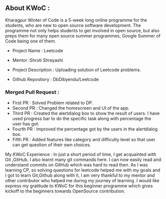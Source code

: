 ## About KWoC :
Kharagpur Winter of Code is a 5-week long online programme for the students, who are new to open source software development. The programme not only helps students to get involved in open source, but also preps them for many open source summer programmes, Google Summer of Code being one of them.
                         
- Project Name : Leetcode             
- Mentor :Shruti Shreyashi              
- Project Description : Uploading solution of Leetcode problems.                

- Github Repostiory :
DbDibyendu/Leetcode           

### Merged Pull Request :
- First PR : Solved Problem related to DP.
- Second PR : Changed the homescreen and UI of the app.
- Third PR : Created the alertdialog box to show the result of users. I have used progress bar to do the specific task along with percentage the user has got.
- Fourth PR : Improved the percentage got by the users in the alertdialog box.
- Fifth PR : Added features like category and difficulty level so that user can get question of their own choices.

My KWoC Experience :
In just a short period of time, I get acquainted with Git ,GitHub. I also learnt many git commands here. I can now easily read and understand commits on GitHub which was hard to read then. As I was learning CP, so solving questions for leetcode helped me with my goals and I got to learn Git,Github along with it, I am very thankful to my mentor and other contributor who helped me during my journey of learning .I would like express my gratitude to KWoC for this beginner programme which gives kickoff to the beginners towards OpenSource contribution.
